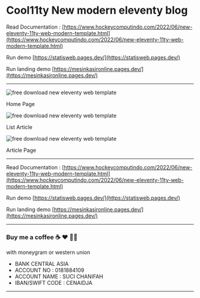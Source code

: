 # Cool11ty New modern eleventy blog

Read Documentation : [https://www.hockeycomputindo.com/2022/06/new-eleventy-11ty-web-modern-template.html](https://www.hockeycomputindo.com/2022/06/new-eleventy-11ty-web-modern-template.html)

Run demo [https://statisweb.pages.dev/](https://statisweb.pages.dev/)

Run landing demo [https://mesinkasironline.pages.dev/](https://mesinkasironline.pages.dev/)

---

![free download new eleventy web template](<https://blogger.googleusercontent.com/img/b/R29vZ2xl/AVvXsEgVVCUC6PzqC4AOolJ72RgfoFZ2N2FK12ZurOk7j9PaaW5tNHYfFjMUZ2fe56t-_hNUb1t2s9j1O4I_7hVcbP-J8nl3I09BH4cHIrT1VwDPR2H_TR7v1wNFFWgx9DcWyG04Qozn_1QGXVpr9NfvrSlJV62zlVDkfXbfigYrWQj5yhW0-BLtGwJqrAyHOg/s2172/new%20elventy%2011ty%20modern%20web%20static%20site%20geenerator%20free%20download%20gratis%20souce%20code%20(1).png>)

Home Page

![free download new eleventy web template](<https://blogger.googleusercontent.com/img/b/R29vZ2xl/AVvXsEisiYdGHWXooQRYS1T4-YgCRW8rN5vckGeVShBglYaiTjFk8CNwFzU8-g4hXaCx-FvlX6xXO7bGqak4q1ovy49aeG6Al-6Y7o78-puzd8rHbwNxzwW49w77jzowM2BDl2zB5AJNpU2GzBFZbKUU-0I-FXuctVSDu0k5gHbLREIbHdKGClIjZ685wkkbpA/s1348/new%20elventy%2011ty%20modern%20web%20static%20site%20geenerator%20free%20download%20gratis%20souce%20code%20(2).png>)

List Article

![free download new eleventy web template](<https://blogger.googleusercontent.com/img/b/R29vZ2xl/AVvXsEg4uagNhDe1BDMmAXEZBwp2x-LAMspGw20dodaMbEkiHuPQnomwHwwvYFEYpCqKOpDT2ZplVDBjxOvBgcGyQGcnz19ZRkTs5JCRFFGB7ehjdQVUu5Wz1aW9BRAZIbGfc1yHb1hAz1t1XNQ_NuZ39LgX2RTH2nN09xz2dcj9Vza21gh4SPschwp1vGkacQ/s1349/new%20elventy%2011ty%20modern%20web%20static%20site%20geenerator%20free%20download%20gratis%20souce%20code%20(3).png>)

Article Page

---

Read Documentation : [https://www.hockeycomputindo.com/2022/06/new-eleventy-11ty-web-modern-template.html](https://www.hockeycomputindo.com/2022/06/new-eleventy-11ty-web-modern-template.html)

Run demo [https://statisweb.pages.dev/](https://statisweb.pages.dev/)

Run landing demo [https://mesinkasironline.pages.dev/](https://mesinkasironline.pages.dev/)

---

### Buy me a coffee ☕️ ❤️ ✌🏻

with moneygram or western union

- BANK CENTRAL ASIA
- ACCOUNT NO : 0181884109
- ACCOUNT NAME : SUCI CHANIFAH
- IBAN/SWIFT CODE : CENAIDJA

---
